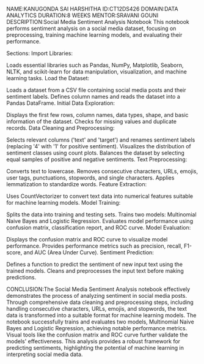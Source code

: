 NAME:KANUGONDA SAI HARSHITHA
ID:CT12DS426
DOMAIN:DATA ANALYTICS
DURATION:8 WEEKS
MENTOR:SRAVANI GOUNI
DESCRIPTION:Social Media Sentiment Analysis Notebook
This notebook performs sentiment analysis on a social media dataset, focusing on preprocessing, training machine learning models, and evaluating their performance.

Sections:
Import Libraries:

Loads essential libraries such as Pandas, NumPy, Matplotlib, Seaborn, NLTK, and scikit-learn for data manipulation, visualization, and machine learning tasks.
Load the Dataset:

Loads a dataset from a CSV file containing social media posts and their sentiment labels.
Defines column names and reads the dataset into a Pandas DataFrame.
Initial Data Exploration:

Displays the first few rows, column names, data types, shape, and basic information of the dataset.
Checks for missing values and duplicate records.
Data Cleaning and Preprocessing:

Selects relevant columns ('text' and 'target') and renames sentiment labels (replacing '4' with '1' for positive sentiment).
Visualizes the distribution of sentiment classes using count plots.
Balances the dataset by selecting equal samples of positive and negative sentiments.
Text Preprocessing:

Converts text to lowercase.
Removes consecutive characters, URLs, emojis, user tags, punctuations, stopwords, and single characters.
Applies lemmatization to standardize words.
Feature Extraction:

Uses CountVectorizer to convert text data into numerical features suitable for machine learning models.
Model Training:

Splits the data into training and testing sets.
Trains two models: Multinomial Naive Bayes and Logistic Regression.
Evaluates model performance using confusion matrix, classification report, and ROC curve.
Model Evaluation:

Displays the confusion matrix and ROC curve to visualize model performance.
Provides performance metrics such as precision, recall, F1-score, and AUC (Area Under Curve).
Sentiment Prediction:

Defines a function to predict the sentiment of new input text using the trained models.
Cleans and preprocesses the input text before making predictions.

CONCLUSION:The Social Media Sentiment Analysis notebook effectively demonstrates the process of analyzing sentiment in social media posts. Through comprehensive data cleaning and preprocessing steps, including handling consecutive characters, URLs, emojis, and stopwords, the text data is transformed into a suitable format for machine learning models. The notebook successfully trains and evaluates two models, Multinomial Naive Bayes and Logistic Regression, achieving notable performance metrics. Visual tools like the confusion matrix and ROC curve further validate the models' effectiveness. This analysis provides a robust framework for predicting sentiments, highlighting the potential of machine learning in interpreting social media data.
